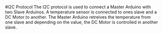 #I2C Protocol
The I2C protocol is used to connect a Master Arduino with two Slave Arduinos. 
A temperature sensor is connected to ones slave and a DC Motor to another.
The Master Arduino retreives the temperature from one slave and depending on the value, the DC Motor is controlled in another slave.
